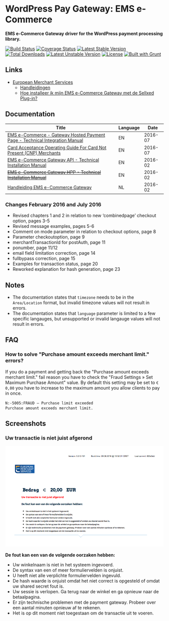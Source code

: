 # WordPress Pay Gateway: EMS e-Commerce

**EMS e-Commerce Gateway driver for the WordPress payment processing library.**

[![Build Status](https://travis-ci.org/wp-pay-gateways/ems-e-commerce.svg?branch=develop)](https://travis-ci.org/wp-pay-gateways/ems-e-commerce)
[![Coverage Status](https://coveralls.io/repos/wp-pay-gateways/ems-e-commerce/badge.svg?branch=master&service=github)](https://coveralls.io/github/wp-pay-gateways/ems-e-commerce?branch=master)
[![Latest Stable Version](https://poser.pugx.org/wp-pay-gateways/ems-e-commerce/v/stable.svg)](https://packagist.org/packages/wp-pay-gateways/ems-e-commerce)
[![Total Downloads](https://poser.pugx.org/wp-pay-gateways/ems-e-commerce/downloads.svg)](https://packagist.org/packages/wp-pay-gateways/ems-e-commerce)
[![Latest Unstable Version](https://poser.pugx.org/wp-pay-gateways/ems-e-commerce/v/unstable.svg)](https://packagist.org/packages/wp-pay-gateways/ems-e-commerce)
[![License](https://poser.pugx.org/wp-pay-gateways/ems-e-commerce/license.svg)](https://packagist.org/packages/wp-pay-gateways/ems-e-commerce)
[![Built with Grunt](https://cdn.gruntjs.com/builtwith.png)](http://gruntjs.com/)


## Links

*	[European Merchant Services](https://emscard.nl)
	*	[Handleidingen](https://emscard.nl/support/categorie/handleidingen)
	*	[Hoe installeer ik mijn EMS e-Commerce Gateway met de Sellxed Plug-in?](https://emscard.nl/support/hoe-neem-ik-mijn-ems-e-commerce-gateway-met-sellxed-plug-gebruik)


## Documentation

| Title                                                                                            | Language | Date    |
| ------------------------------------------------------------------------------------------------ | -------- | ------- |
| [EMS e-Commerce - Gateway Hosted Payment Page - Technical Integration Manual][doc-hpp-jul-2016]  | EN       | 2016-07 |
| [Card Acceptance Operating Guide For Card Not Present (CNP) Merchants][doc-cnp]                  | EN       | 2016-07 |
| [EMS e-Commerce Gateway API - Technical Installation Manual][doc-api-feb-2016]                   | EN       | 2016-02 |
| ~~[EMS e-Commerce Gateway HPP - Technical Installation Manual][doc-hpp-feb-2016]~~               | EN       | 2016-02 |
| [Handleiding EMS e-Commerce Gateway][doc-han-feb-2016]                                           | NL       | 2016-02 |

[doc-hpp-jul-2016]: https://www.pronamic.eu/wp-content/uploads/sites/2/2016/07/EMS-Integration-Manual-e-Commerce-Gateway-HPP-NL-EN-2016-7.pdf
[doc-cnp]:          https://www.pronamic.eu/wp-content/uploads/sites/2/2016/07/EMS-CNP-Card-Acceptance-Operating-Guide-NL-EN-2016-6.pdf
[doc-api-feb-2016]: https://www.pronamic.eu/wp-content/uploads/sites/2/2016/06/EMS-e-Commerce-Gateway-Manual-API-installation-2016-2-NL-EN.pdf
[doc-hpp-feb-2016]: https://www.pronamic.eu/wp-content/uploads/sites/2/2016/06/EMS-e-Commerce-Gateway-Manual-HPP-installation-2016-2-NL-EN.pdf
[doc-han-feb-2016]: https://www.pronamic.eu/wp-content/uploads/sites/2/2016/06/Gebruikershandleiding-EMS-e-Commerce-Gateway-2016-3-NL-NL_0.pdf

### Changes February 2016 and July 2016

*	Revised chapters 1 and 2 in relation to new ‘combinedpage’ checkout option, pages 3-5
*	Revised message examples, pages 5-6
*	Comment on mode parameter in relation to checkout options, page 8
*	Parameter checkoutoption, page 9
*	merchantTransactionId for postAuth, page 11
*	ponumber, page 11/12
*	email field limitation correction, page 14
*	fullbypass correction, page 15
*	Examples for transaction status, page 20
*	Reworked explanation for hash generation, page 23 


## Notes

*	The documentation states that `timezone` needs to be in the `Area/Location` format, but invalid timezone values will not result in errors.
*	The documentation states that `language` parameter is limited to a few specific langauges, but unsupported or invalid langauge values will not result in errors.


## FAQ

### How to solve "Purchase amount exceeds merchant limit." errors?

If you do a payment and getting back the "Purchase amount exceeds merchant limit." fail reason you have to check the "Fraud Settings » Set Maximum Purchase Amount" value.
By default this setting may be set to `€ 0,00` you have to increase to the maximum amount you allow clients to pay in once.

```
N:-5005:FRAUD – Purchase limit exceeded
Purchase amount exceeds merchant limit.
```


## Screenshots

### Uw transactie is niet juist afgerond

![Uw transactie is niet juist afgerond](documentation/screenshot-test.ipg-online.com-connect-gateway-processing.png)

**De fout kan een van de volgende oorzaken hebben:**

*	Uw winkelnaam is niet in het systeem ingevoerd.
*	De syntax van een of meer formuliervelden is onjuist.
*	U heeft niet alle verplichte formuliervelden ingevuld.
*	De hash waarde is onjuist omdat het niet correct is opgesteld of omdat uw shared secret fout is.
*	Uw sessie is verlopen. Ga terug naar de winkel en ga opnieuw naar de betaalpagina.
*	Er zijn technische problemen met de payment gateway. Probeer over een aantal minuten opnieuw af te rekenen.
*	Het is op dit moment niet toegestaan om de transactie uit te voeren.
